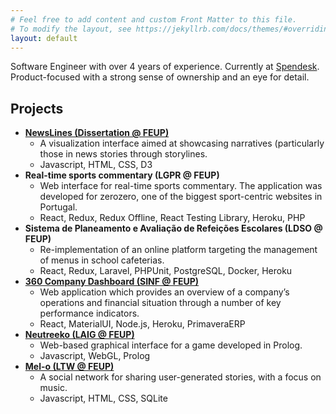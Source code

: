 ```yaml
---
# Feel free to add content and custom Front Matter to this file.
# To modify the layout, see https://jekyllrb.com/docs/themes/#overriding-theme-defaults
layout: default
---
```


Software Engineer with over 4 years of experience. Currently at [Spendesk](https://www.spendesk.com/). Product-focused with a strong sense of ownership and an eye for detail.

## Projects

- **[NewsLines (Dissertation @ FEUP)](https://marianafcosta.github.io/news-story-viz/)**
  - A visualization interface aimed at showcasing narratives (particularly those in news stories through storylines.
  - Javascript, HTML, CSS, D3
- **Real-time sports commentary (LGPR @ FEUP)**
  - Web interface for real-time sports commentary. The application was developed for zerozero, one of the biggest sport-centric websites in Portugal.
  - React, Redux, Redux Offline, React Testing Library, Heroku, PHP
- **Sistema de Planeamento e Avaliação de Refeições Escolares (LDSO @ FEUP)**
  - Re-implementation of an online platform targeting the management of menus in school cafeterias.
  - React, Redux, Laravel, PHPUnit, PostgreSQL, Docker, Heroku
- **[360 Company Dashboard (SINF @ FEUP)](https://github.com/marianafcosta/SINF1920)**
  - Web application which provides an overview of a company’s operations and financial situation through a number of key performance indicators.
  - React, MaterialUI, Node.js, Heroku, PrimaveraERP
- **[Neutreeko (LAIG @ FEUP)](https://github.com/marianafcosta/FEUP-LAIG)**
  - Web-based graphical interface for a game developed in Prolog.
  - Javascript, WebGL, Prolog
- **[Mel-o (LTW @ FEUP)](https://paginas.fe.up.pt/~up201503730/pages/mainpage.php)**
  - A social network for sharing user-generated stories, with a focus on music.
  - Javascript, HTML, CSS, SQLite
